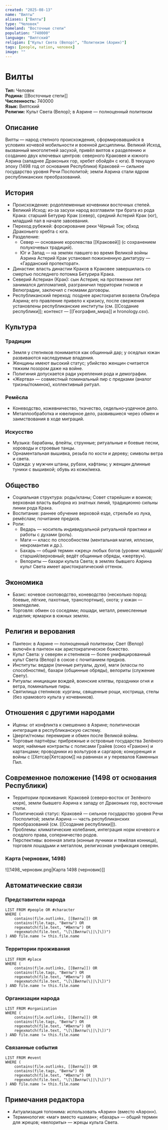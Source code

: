 ```yaml
---
created: "2025-08-13"
name: "Вилты"
aliases: ["Вилты"]
type: "Человек"
homeland: "Восточные степи"
population: "740000"
language: "Вилтский"
religion: ["Культ Света (Велор)", "Политеизм (Аэрин)"]
tags: [people, nation, человек]
image: ""
---
```

# Вилты

**Тип:** Человек  
**Родина:** [[Восточные степи]]  
**Численность:** 740000  
**Язык:** Вилтский  
**Религии:** Культ Света (Велор); в Аэрине — полноценный политеизм  

## Описание
Вилты — народ степного происхождения, сформировавшийся в условиях кочевой мобильности и военной дисциплины. Великий Исход, вызванный многолетней засухой, привёл вилтов к разделению и созданию двух ключевых центров: северного Краковея и южного Аэрина (западнее Драконьих гор, хребет обойдён с юга). В текущую эпоху (1498 год от основания Республики) Краковей — сильное государство уровня Речи Посполитой; земли Аэрина стали ядром республиканских преобразований.

## История
- Происхождение: родоплеменные кочевники восточных степей.  
- Великий Исход: из‑за засухи народ возглавили три брата из рода Крака: старший Бетурир Крак (север), средний Астерий Крак (юг), младший пал в начале завоевания.  
- Переход рубежей: форсирование реки Чёрный Ток; обход Драконьего хребта с юга.  
- Разделение:  
  - Север — основание королевства [[Краковей]] (с сохранением полукочевых традиций).  
  - Юг и Запад — на землях павшего во время Великой войны Аэрина Астерий Крак установил пожизненную диктатуру — «Гарданский протекторат».  
- Династии: власть династии Краков в Краковее завершилась со смертью последнего потомка Бетурира Крака.  
- Северий Астериан (Крак): сын Астерия; на протяжении лет занимался дипломатией, разграничил территории гномов и Велюградии, заключил с гномами договоры.  
- Республиканский переход: позднее аристократия возвела Ольбера Аэрина; его правление привело к кризису, после свержения установлены республиканские институты (см. [[Создание республики]]; контекст — [[География_мира]] и hronology.csv).

## Культура
### Традиции
- Земля у степняков понимается как общинный дар; у оседлых южан развиваются наследуемые владения.  
- Женщины имеют высокий статус; убийство женщин считается тяжким позором даже на войне.  
- Полигиния допускается ради укрепления рода и демографии.  
- «Жертва» — совместный поминальный пир с предками (аналог тризны/поминок), коллективный ритуал.

### Ремёсла
- Коневодство, кожевничество, ткачество, седельно‑уздечное дело.  
- Металлообработка и ювелирное дело, развившиеся через обмен и заимствования в ходе миграций.

### Искусство
- Музыка: барабаны, флейты, струнные; ритуальные и боевые песни, хороводы и строевые танцы.  
- Орнаментальная вышивка, резьба по кости и дереву; символы ветра и света.  
- Одежда: у мужчин штаны, рубахи, кафтаны; у женщин длинные туники с вышивкой; обувь из кожи/меха.

## Общество
- Социальная структура: роды/кланы; Совет старейшин и воинов; верховная власть выборна из знатных линий, традиционно сильны линии рода Крака.  
- Воспитание: раннее обучение верховой езде, стрельбе из лука, ремёслам; почитание предков.  
- Роли:  
  - Ведарь — носитель индивидуальной ритуальной практики и работы с духами (роль).  
  - Маги — класс по способностям (ментальная магия, иллюзии, некромантия и др.).  
  - Бахарь — общий термин «жрец» любых богов (уровни: младший/старший/верховный; ведёт общинные обряды, «жертву»).  
  - Велориты — бахари культа Света; в землях бывшего Аэрина культ Света имеет аристократический оттенок.

## Экономика
- Базис: кочевое скотоводство, коневодство (несколько пород: боевые, лёгкие, пахотные, транспортные), охота; у южан — земледелие.  
- Торговля: обмен со соседями; лошади, металл, ремесленные изделия; ярмарки в южных землях.

## Религия и верования
- Пантеон: в Аэрине — полноценный политеизм; Свет (Велор) включён в пантеон как аристократическое божество.  
- Культ Света: у северян и степняков — более унифицированный культ Света (Велор) в союзе с почитанием предков.  
- Институты: ведари (личные ритуалы, духи), маги (классы по способностям), бахари (общинные обряды), велориты (служение Свету).  
- Ритуалы: инициации вождей, воинские клятвы, праздники огня и ветра, поминальные пиры.
 - Святилища степняков: курганы, священные рощи, кострища, стелы (без храмового культа у кочевников).

## Отношения с другими народами
- Ицены: от конфликта к смешению в Аэрине; политическая интеграция в республиканскую систему.  
- Цверги/гномы: перемирие и обмен после Великой войны.  
- Торговые партнёры: прибрежные и островные государства Зелёного моря; наёмные контракты с полисами Грайев (союз «Граион») и картанцами; проводники из вольтуров и саргаров; конкуренция и войны с [[Хетсар|Хетсаром]] на равнинах и у перевалов Каменных Пил.

## Современное положение (1498 от основания Республики)
- Территории проживания: Краковей (северо‑восток от Зелёного моря), земли бывшего Аэрина к западу от Драконьих гор, восточные степи.  
- Политический статус: Краковей — сильное государство уровня Речи Посполитой; земли Аэрина — часть республиканских преобразований (см. [[Создание республики]]).  
- Проблемы: климатические колебания, интеграция норм кочевого и оседлого права, соперничество родов.  
- Перспективы: военная элита (конные лучники и тяжёлая конница), торговля лошадьми и металлом, религиозная унификация северян.

### Карта (черновик, 1498)
![[1498_черновик.png|Карта 1498 (черновик)]]

## Автоматические связи
### Представители народа
```dataview
LIST FROM #people OR #character
WHERE (
    contains(file.outlinks, [[Вилты]]) OR
    contains(file.tags, "Вилты") OR
    regexmatch(file.text, "#Вилты") OR
    regexmatch(file.text, "\[\[Вилты(\||\]\])")
) AND file.name != this.file.name
```

### Территории проживания
```dataview
LIST FROM #place
WHERE (
    contains(file.outlinks, [[Вилты]]) OR
    contains(file.tags, "Вилты") OR
    regexmatch(file.text, "#Вилты") OR
    regexmatch(file.text, "\[\[Вилты(\||\]\])")
) AND file.name != this.file.name
```

### Организации народа
```dataview
LIST FROM #organization
WHERE (
    contains(file.outlinks, [[Вилты]]) OR
    contains(file.tags, "Вилты") OR
    regexmatch(file.text, "#Вилты") OR
    regexmatch(file.text, "\[\[Вилты(\||\]\])")
) AND file.name != this.file.name
```

### Связанные события
```dataview
LIST FROM #event
WHERE (
    contains(file.outlinks, [[Вилты]]) OR
    contains(file.tags, "Вилты") OR
    regexmatch(file.text, "#Вилты") OR
    regexmatch(file.text, "\[\[Вилты(\||\]\])")
) AND file.name != this.file.name
```

## Примечания редактора
- Актуализация топонима: использовать «Аэрин» (вместо «Аэрон»).  
- Терминология: «маг» вместо «шаман»; «бахарь» — общий термин для жрецов; «велориты» — жрецы культа Света.
